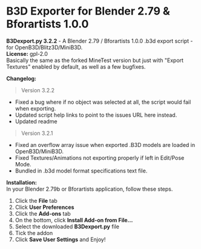 # B3D Exporter for Blender 2.79 & Bforartists 1.0.0
**B3Dexport.py 3.2.2** - A Blender 2.79 / Bforartists 1.0.0 .b3d export script - for OpenB3D/Blitz3D/MiniB3D.  
**License:** gpl-2.0  
Basically the same as the forked MineTest version but just with "Export Textures" enabled by default, as well as a few bugfixes.  

**Changelog:**  
> Version 3.2.2  
* Fixed a bug where if no object was selected at all, the script would fail when exporting.  
* Updated script help links to point to the issues URL here instead.  
* Updated readme
> Version 3.2.1  
* Fixed an overflow array issue when exported .B3D models are loaded in OpenB3D/MiniB3D.  
* Fixed Textures/Animations not exporting properly if left in Edit/Pose Mode.  
* Bundled in .b3d model format specifications text file.  

**Installation:**  
In your Blender 2.79b or Bforartists application, follow these steps.  
1. Click the **File** tab  
2. Click **User Preferences**  
3. Click the **Add-ons** tab  
4. On the bottom, click **Install Add-on from File...**  
5. Select the downloaded **B3Dexport.py** file  
6. Tick the addon  
7. Click **Save User Settings** and Enjoy!  
